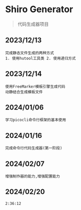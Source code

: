 # Shiro Generator

> 代码生成器项目

## 2023/12/13

    完成静态文件生成的两种方式
    1. 使用hutool工具类 2. 使用递归方式

## 2023/12/14

    使用FreeMarker模板引擎生成代码
    动静结合生成模板文件

## 2024/01/06

    学习picocli命令行框架的基本使用

## 2024/01/16

    完成命令行代码生成器(第一阶段)

## 2024/02/07

    增强制作器的能力,增强配置能力

## 2024/02/20
    2:36:12